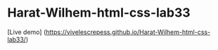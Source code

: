 # Harat-Wilhem-html-css-lab33

[Live demo] (https://vivelescrepess.github.io/Harat-Wilhem-html-css-lab33/)
